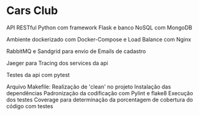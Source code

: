 # Cars Club
API RESTful Python com framework Flask e banco NoSQL com MongoDB

Ambiente dockerizado com Docker-Compose e Load Balance com Nginx

RabbitMQ e Sandgrid para envio de Emails de cadastro

Jaeger para Tracing dos services da api

Testes da api com pytest

Arquivo Makefile:
    Realização de 'clean' no projeto
    Instalação das dependências
    Padronização da codificação com Pylint e flake8
    Execução dos testes 
    Coverage para determinação da porcentagem de cobertura do código com testes